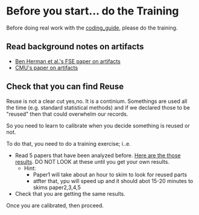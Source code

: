 # Before you start... do the Training

Before doing real work with the [coding_guide](coding_guide.md), please do the training.

## Read background notes on artifacts

- [Ben Herman et al.'s FSE paper on artifacts](https://dl.acm.org/doi/10.1145/3368089.3409767)
- [CMU's  paper on artifacts](https://arxiv.org/pdf/2008.01046.pdf])

## Check that you can find Reuse

Reuse is not a clear cut yes,no. It is a continium. Somethings are used all the time (e.g. standard statistical methods) and if we declared those to  be "reused" then that could overwhelm our records.

So you need to learn to calibrate when you decide something is reused or not.

To do that, you need to do a training exercise; i..e.

- Read 5 papers that have been analyzed before. [Here are the those results](https://docs.google.com/spreadsheets/d/1UZJVq-JWE_k-gGbihMlcvKmfUT2LGBiB/edit#gid=1835550509). DO NOT LOOK at these until you get your own results.
  - Hint: 
     - Paper1 will take about an hour to skim to look for reused parts
     - atfter that, ypu will speed up and it should abot 15-20 minutes to skims paper2,3,4,5 
- Check that you are getting the same results.

Once you are calibrated, then proceed. 
